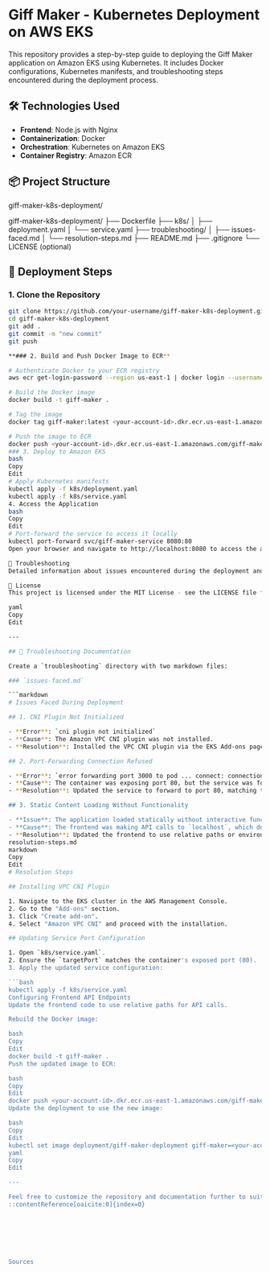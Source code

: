 # Giff Maker - Kubernetes Deployment on AWS EKS

This repository provides a step-by-step guide to deploying the Giff Maker application on Amazon EKS using Kubernetes. It includes Docker configurations, Kubernetes manifests, and troubleshooting steps encountered during the deployment process.

## 🛠️ Technologies Used

- **Frontend**: Node.js with Nginx
- **Containerization**: Docker
- **Orchestration**: Kubernetes on Amazon EKS
- **Container Registry**: Amazon ECR

## 📦 Project Structure

giff-maker-k8s-deployment/

giff-maker-k8s-deployment/
├── Dockerfile
├── k8s/
│   ├── deployment.yaml
│   └── service.yaml
├── troubleshooting/
│   ├── issues-faced.md
│   └── resolution-steps.md
├── README.md
├── .gitignore
└── LICENSE (optional)



## 🚀 Deployment Steps

### 1. Clone the Repository

```bash
git clone https://github.com/your-username/giff-maker-k8s-deployment.git
cd giff-maker-k8s-deployment
git add .
git commit -m "new commit"
git push

**### 2. Build and Push Docker Image to ECR**

# Authenticate Docker to your ECR registry
aws ecr get-login-password --region us-east-1 | docker login --username AWS --password-stdin <your-account-id>.dkr.ecr.us-east-1.amazonaws.com

# Build the Docker image
docker build -t giff-maker .

# Tag the image
docker tag giff-maker:latest <your-account-id>.dkr.ecr.us-east-1.amazonaws.com/giff-maker:latest

# Push the image to ECR
docker push <your-account-id>.dkr.ecr.us-east-1.amazonaws.com/giff-maker:latest
### 3. Deploy to Amazon EKS
bash
Copy
Edit
# Apply Kubernetes manifests
kubectl apply -f k8s/deployment.yaml
kubectl apply -f k8s/service.yaml
4. Access the Application
bash
Copy
Edit
# Port-forward the service to access it locally
kubectl port-forward svc/giff-maker-service 8080:80
Open your browser and navigate to http://localhost:8080 to access the application.

🐞 Troubleshooting
Detailed information about issues encountered during the deployment and their resolutions can be found in the troubleshooting directory.

📄 License
This project is licensed under the MIT License - see the LICENSE file for details.

yaml
Copy
Edit

---

## 🐛 Troubleshooting Documentation

Create a `troubleshooting` directory with two markdown files:

### `issues-faced.md`

```markdown
# Issues Faced During Deployment

## 1. CNI Plugin Not Initialized

- **Error**: `cni plugin not initialized`
- **Cause**: The Amazon VPC CNI plugin was not installed.
- **Resolution**: Installed the VPC CNI plugin via the EKS Add-ons page in the AWS Management Console.

## 2. Port-Forwarding Connection Refused

- **Error**: `error forwarding port 3000 to pod ... connect: connection refused`
- **Cause**: The container was exposing port 80, but the service was forwarding to port 3000.
- **Resolution**: Updated the service to forward to port 80, matching the container's exposed port.

## 3. Static Content Loading Without Functionality

- **Issue**: The application loaded statically without interactive functionality.
- **Cause**: The frontend was making API calls to `localhost`, which doesn't resolve correctly within the container.
- **Resolution**: Updated the frontend to use relative paths or environment variables for API endpoints.
resolution-steps.md
markdown
Copy
Edit
# Resolution Steps

## Installing VPC CNI Plugin

1. Navigate to the EKS cluster in the AWS Management Console.
2. Go to the "Add-ons" section.
3. Click "Create add-on".
4. Select "Amazon VPC CNI" and proceed with the installation.

## Updating Service Port Configuration

1. Open `k8s/service.yaml`.
2. Ensure the `targetPort` matches the container's exposed port (80).
3. Apply the updated service configuration:

```bash
kubectl apply -f k8s/service.yaml
Configuring Frontend API Endpoints
Update the frontend code to use relative paths for API calls.

Rebuild the Docker image:

bash
Copy
Edit
docker build -t giff-maker .
Push the updated image to ECR:

bash
Copy
Edit
docker push <your-account-id>.dkr.ecr.us-east-1.amazonaws.com/giff-maker:latest
Update the deployment to use the new image:

bash
Copy
Edit
kubectl set image deployment/giff-maker-deployment giff-maker=<your-account-id>.dkr.ecr.us-east-1.amazonaws.com/giff-maker:latest
yaml
Copy
Edit

---

Feel free to customize the repository and documentation further to suit your project's needs. If you require assistance with any specific section or have additional questions, don't hesitate to ask!
::contentReference[oaicite:0]{index=0}
 






Sources

